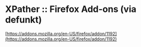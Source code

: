 <!--
id: 2624535
link: http://tumblr.atmos.org/post/2624535/xpather-firefox-add-ons-via-defunkt
slug: xpather-firefox-add-ons-via-defunkt
date: Tue May 29 2007 14:34:01 GMT-0700 (PDT)
publish: 2007-05-029
tags: 
title: XPather :: Firefox Add-ons (via defunkt)
-->


XPather :: Firefox Add-ons (via defunkt)
========================================

[https://addons.mozilla.org/en-US/firefox/addon/1192](https://addons.mozilla.org/en-US/firefox/addon/1192)

